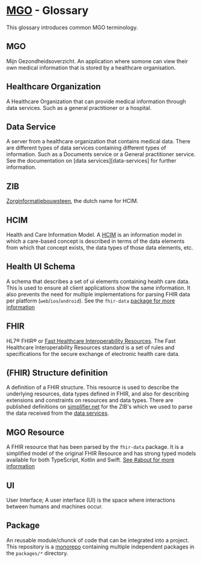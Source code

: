 # [MGO] - Glossary

This glossary introduces common MGO terminology.

## MGO

Mijn Gezondheidsoverzicht. An application where somone can view their own medical information that is stored by a healthcare organisation.

## Healthcare Organization

A Healthcare Organization that can provide medical information through data services. Such as a general practitioner or a hospital.

## Data Service

A server from a healthcare organization that contains medical data. There are different types of data services containing different types of information. Such as a Documents service or a General practitioner service. See the documentation on [data services][data-services] for further information.

## ZIB

[Zorginformatiebouwsteen][ZIB], the dutch name for HCIM.

## HCIM

Health and Care Information Model. A [HCIM] is an information model in which a care-based concept is described in terms of the data elements from which that concept exists, the data types of those data elements, etc.

## Health UI Schema

A schema that describes a set of ui elements containing health care data. This is used to ensure all client applications show the same information. It also prevents the need for multiple implementations for parsing FHIR data per platform (`web`/`ios`/`android`). See the `fhir-data` [package for more information][fhir-data]

## FHIR

HL7® FHIR® or [Fast Healthcare Interoperability Resources][FHIR]. The Fast Healthcare Interoperability Resources standard is a set of rules and specifications for the secure exchange of electronic health care data.

## (FHIR) Structure definition

A definition of a FHIR structure. This resource is used to describe the underlying resources, data types defined in FHIR, and also for describing extensions and constraints on resources and data types.
There are published definitions on [simplifier.net] for the ZIB's which we used to parse the data received from the [data services](#data-service).

## MGO Resource

A FHIR resource that has been parsed by the `fhir-data` package. It is a simplified model of the original FHIR Resource and has strong typed models available for both TypeScript, Kotlin and Swift. [See #about for more information][about-zibs]

## UI

User Interface; A user interface (UI) is the space where interactions between humans and machines occur.

## Package

An reusable module/chunck of code that can be integrated into a project. This repository is a [monorepo] containing multiple independent packages in the `packages/*` directory.

[MGO]: ../README.md
[FHIR]: https://fhir.org/
[ZIB]: https://zibs.nl/
[HCIM]: https://zibs.nl/wiki/HCIM_Mainpage
[monorepo]: https://en.wikipedia.org/wiki/Monorepo
[about-zibs]: ./about.md#hcim--zibs
[simplifier.net]: https://simplifier.net/
[fhir-data]: ../packages/fhir-data/README.md
